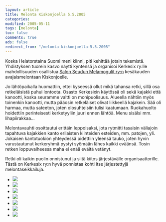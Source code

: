 ```yaml
--- 
layout: article 
title: Melonta Kiskonjoella 5.5.2005 
categories: 
modified: 2005-05-11 
tags: [melonta]
toc: false 
comments: true 
ads: false 
redirect_from: "/melonta-kiskonjoella-5.5.2005" 
--- 
```


Koska Helatorstaina Suomi meni kiinni, piti kehittää jotain tekemistä.
Yhdistyksen tuorein kasvo näytti kyntensä ja organisoi Kerkesix ry:lle
mahdollisuuden osallistua [Salon Seudun Melamogulit
ry:n](http://www.salonseutu.fi/liikuntapalvelut/yhdistykset/2342.html) kesäkauden
avajaismelontaan Kiskonjoelle.

Jo lähtöpaikalla huomattiin, ettei kyseessä ollut mikä tahansa retki,
sillä osa retkeläisistä puhui lontoota. Osasto Kerkesixin käytössä oli
sekä kajakki että kanootti, koska seuramme valtti on monipuolisuus.
Alueella nähtiin myös toinenkin kanootti, mutta pääosin retkeläiset
olivat liikkeellä kajakein. Sää oli harmaa, mutta sateeton, joten
olosuhteisiin tulisi kaatumaan. Ruokahuolto hoidettiin perinteisesti
kerketyyliin juuri ennen lähtöä. Menu sisälsi mm. lihapiirakkaa...

Melontavauhti osoittautui erittäin leppoisaksi, jota rytmitti tasaisin
väliajoin tapahtuva kajakkien kanto erilaisten kiinteiden esteiden, mm.
patojen, yli. Jokaisen kantotuokion yhteydessä pidettiin yleensä tauko,
joten hyvin varustautunut kerkeryhmä pystyi syömään lähes kaikki
eväänsä. Tosin retken loppuvaiheessa maha ei enää eväitä vetänyt.

Retki oli kaikin puolin onnistunut ja siitä kiitos järjestävälle
organisaattorille. Tästä on Kerkesix ry:n hyvä ponnistaa kohti itse
järjestettyjä melontaseikkailuja.

<div class="image-gallery">

-   [![](/Media/Default/ImageGalleries/melonta-kiskonjoella-5.5.2005/Thumbnails/melontakiskonjoki20050505_01b.jpg)](/Media/Default/ImageGalleries/melonta-kiskonjoella-5.5.2005/melontakiskonjoki20050505_01b.jpg)
-   [![](/Media/Default/ImageGalleries/melonta-kiskonjoella-5.5.2005/Thumbnails/melontakiskonjoki20050505_02b.jpg)](/Media/Default/ImageGalleries/melonta-kiskonjoella-5.5.2005/melontakiskonjoki20050505_02b.jpg)
-   [![](/Media/Default/ImageGalleries/melonta-kiskonjoella-5.5.2005/Thumbnails/melontakiskonjoki20050505_03b.jpg)](/Media/Default/ImageGalleries/melonta-kiskonjoella-5.5.2005/melontakiskonjoki20050505_03b.jpg)
-   [![](/Media/Default/ImageGalleries/melonta-kiskonjoella-5.5.2005/Thumbnails/melontakiskonjoki20050505_04b.jpg)](/Media/Default/ImageGalleries/melonta-kiskonjoella-5.5.2005/melontakiskonjoki20050505_04b.jpg)
-   [![](/Media/Default/ImageGalleries/melonta-kiskonjoella-5.5.2005/Thumbnails/melontakiskonjoki20050505_05b.jpg)](/Media/Default/ImageGalleries/melonta-kiskonjoella-5.5.2005/melontakiskonjoki20050505_05b.jpg)
-   [![](/Media/Default/ImageGalleries/melonta-kiskonjoella-5.5.2005/Thumbnails/melontakiskonjoki20050505_06b.jpg)](/Media/Default/ImageGalleries/melonta-kiskonjoella-5.5.2005/melontakiskonjoki20050505_06b.jpg)
-   [![](/Media/Default/ImageGalleries/melonta-kiskonjoella-5.5.2005/Thumbnails/melontakiskonjoki20050505_07b.jpg)](/Media/Default/ImageGalleries/melonta-kiskonjoella-5.5.2005/melontakiskonjoki20050505_07b.jpg)

</div>
